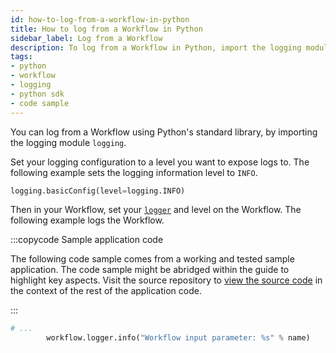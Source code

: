```yaml
---
id: how-to-log-from-a-workflow-in-python
title: How to log from a Workflow in Python
sidebar_label: Log from a Workflow
description: To log from a Workflow in Python, import the logging module `logging` and set your logging configuration to a level you want to expose logs to. Then in your Workflow, set your [`logger`](https://python.temporal.io/temporalio.workflow.html#logger) and level on the Workflow.
tags:
- python
- workflow
- logging
- python sdk
- code sample
---
```


<!-- DO NOT EDIT THIS FILE DIRECTLY.
THIS FILE IS GENERATED from https://github.com/temporalio/documentation-samples-python/blob/bgc/your_loggers/your_workflow_dacx.py. -->

You can log from a Workflow using Python's standard library, by importing the logging module `logging`.

Set your logging configuration to a level you want to expose logs to.
The following example sets the logging information level to `INFO`.

```python
logging.basicConfig(level=logging.INFO)
```

Then in your Workflow, set your [`logger`](https://python.temporal.io/temporalio.workflow.html#logger) and level on the Workflow. The following example logs the Workflow.

:::copycode Sample application code

The following code sample comes from a working and tested sample application.
The code sample might be abridged within the guide to highlight key aspects.
Visit the source repository to [view the source code](https://github.com/temporalio/documentation-samples-python/blob/bgc/your_loggers/your_workflow_dacx.py) in the context of the rest of the application code.

:::

```python
# ...
        workflow.logger.info("Workflow input parameter: %s" % name)
```
